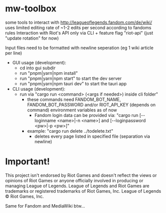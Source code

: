 # mw-toolbox

some tools to interact with http://leagueoflegends.fandom.com/de/wiki/
uses limited editing rate of ~1-2 edits per second according to fandoms rules
Interaction with Riot's API only via CLI + feature flag "riot-api" (just "update rotation" for now)

Input files need to be formatted with newline seperation (eg 1 wiki article per line)

-   GUI usage (development):
    -   cd into gui subdir
    -   run "pnpm|yarn|npm install"
    -   run "pnpm|yarn|npm start" to start the dev server
    -   run "pnpm|yarn|npm tauri dev" to start the tauri app
-   CLI usage (development):
    -   run via "cargo run \<command\> (\<args if needed\>) inside cli folder"
        -   these commands need FANDOM_BOT_NAME, FANDOM_BOT_PASSWORD and/or RIOT_API_KEY (depends on command) environment variables as of now
            -   Fandom login data can be provided via:
                "cargo run [--loginname \<name\>|-n \<name\>] and [--loginpassword \<pw\>|-p \<pw\>]"
        -   example: "cargo run delete ../todelete.txt"
            -   deletes every page listed in specified file (separation via newline)

# Important!

This project isn't endorsed by Riot Games and doesn't reflect the views or opinions of Riot Games or anyone officially involved in producing or managing League of Legends.
League of Legends and Riot Games are trademarks or registered trademarks of Riot Games, Inc. League of Legends © Riot Games, Inc.

Same for Fandom and MediaWiki btw...
